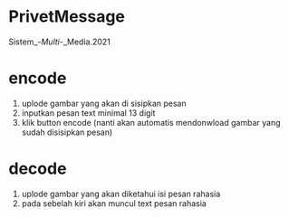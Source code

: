 # PrivetMessage
Sistem_-_Multi_-_Media.2021

# encode
1. uplode gambar yang akan di sisipkan pesan
2. inputkan pesan text minimal 13 digit
3. klik button encode (nanti akan automatis mendonwload gambar yang sudah disisipkan pesan)

# decode
1. uplode gambar yang akan diketahui isi pesan rahasia
2. pada sebelah kiri akan muncul text pesan rahasia
